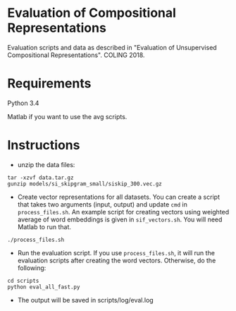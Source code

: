 # Evaluation of Compositional Representations
Evaluation scripts and data as described in "Evaluation of Unsupervised Compositional Representations". COLING 2018. 


# Requirements #

Python 3.4 

Matlab if you want to use the avg scripts. 

# Instructions #

* unzip the data files:
```
tar -xzvf data.tar.gz
gunzip models/si_skipgram_small/siskip_300.vec.gz 
```

* Create vector representations for all datasets. You can create a script that takes two arguments (input, output) and update `cmd` in `process_files.sh`. An example script for creating vectors using weighted average of word embeddings is given in `sif_vectors.sh`. You will need Matlab to run that. 

```
./process_files.sh
```

* Run the evaluation script. If you use `process_files.sh`, it will run the evaluation scripts after creating the word vectors. Otherwise, do the following:

```
cd scripts
python eval_all_fast.py
```

* The output will be saved in scripts/log/eval.log
